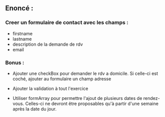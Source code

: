 ## Enoncé :
### Creer un formulaire de contact avec les champs :

 - firstname
 - lastname
 - description de la demande de rdv
 - email

### Bonus :

- Ajouter une checkBox pour demander le rdv a domicile. Si celle-ci est coché, ajouter au formulaire un champ adresse

- Ajouter la validation à tout l'exercice

- Utiliser formArray pour permettre l'ajout de plusieurs dates de rendez-vous. Celles-ci ne devront être proposables qu'à partir d'une semaine après la date du jour.
